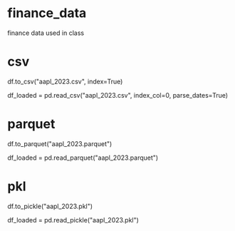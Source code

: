 # finance_data
finance data used in class

# csv
df.to_csv("aapl_2023.csv", index=True)

df_loaded = pd.read_csv("aapl_2023.csv", index_col=0, parse_dates=True)

# parquet
df.to_parquet("aapl_2023.parquet")

df_loaded = pd.read_parquet("aapl_2023.parquet")

# pkl
df.to_pickle("aapl_2023.pkl")

df_loaded = pd.read_pickle("aapl_2023.pkl")

